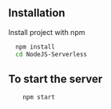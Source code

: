 ## Installation

Install project with npm

```bash
  npm install
  cd NodeJS-Serverless
```

## To start the server

```bash
    npm start
```
